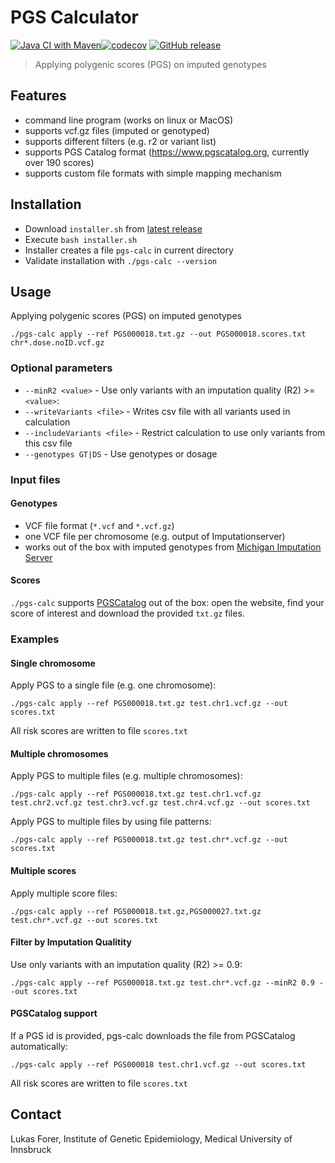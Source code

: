 # PGS Calculator

[![Java CI with Maven](https://github.com/lukfor/pgs-calc/actions/workflows/maven.yml/badge.svg)](https://github.com/lukfor/pgs-calc/actions/workflows/maven.yml)[![codecov](https://codecov.io/gh/lukfor/pgs-calc/branch/master/graph/badge.svg)](https://codecov.io/gh/lukfor/pgs-calc)
[![GitHub release](https://img.shields.io/github/release/lukfor/pgs-calc.svg)](https://GitHub.com/lukfor/pgs-calc/releases/)

> Applying polygenic scores (PGS) on imputed genotypes

## Features

- command line program (works on linux or MacOS)
- supports vcf.gz files (imputed or genotyped)
- supports different filters (e.g. r2 or variant list)
- supports PGS Catalog format (https://www.pgscatalog.org, currently over 190 scores)
- supports custom file formats with simple mapping mechanism


## Installation

- Download `installer.sh` from [latest release](https://github.com/lukfor/pgs-calc/releases/latest)
- Execute `bash installer.sh`
- Installer creates a file `pgs-calc` in current directory
- Validate installation with `./pgs-calc --version`

## Usage

Applying polygenic scores (PGS) on imputed genotypes

```
./pgs-calc apply --ref PGS000018.txt.gz --out PGS000018.scores.txt chr*.dose.noID.vcf.gz
```

### Optional parameters

- `--minR2 <value>` - Use only variants with an imputation quality (R2) >= `<value>`:
- `--writeVariants <file>` - Writes csv file with all variants used in calculation
- `--includeVariants <file>` - Restrict calculation to use only variants from this csv file
- `--genotypes GT|DS` - Use genotypes or dosage


### Input files

#### Genotypes

- VCF file format (`*.vcf` and `*.vcf.gz`)
- one VCF file per chromosome (e.g. output of Imputationserver)
- works out of the box with imputed genotypes from [Michigan Imputation Server](http://imputationserver.sph.umich.edu)

#### Scores

`./pgs-calc` supports [PGSCatalog](https://www.pgscatalog.org) out of the box: open the website, find your score of interest and download the provided `txt.gz` files.


### Examples

#### Single chromosome

Apply PGS to a single file (e.g. one chromosome):

```
./pgs-calc apply --ref PGS000018.txt.gz test.chr1.vcf.gz --out scores.txt
```

All risk scores are written to file `scores.txt`

#### Multiple chromosomes

Apply PGS to multiple files (e.g. multiple chromosomes):

```
./pgs-calc apply --ref PGS000018.txt.gz test.chr1.vcf.gz test.chr2.vcf.gz test.chr3.vcf.gz test.chr4.vcf.gz --out scores.txt
```

Apply PGS to multiple files by using file patterns:

```
./pgs-calc apply --ref PGS000018.txt.gz test.chr*.vcf.gz --out scores.txt
```

#### Multiple scores

Apply multiple score files:

```
./pgs-calc apply --ref PGS000018.txt.gz,PGS000027.txt.gz test.chr*.vcf.gz --out scores.txt
```


#### Filter by Imputation Qualitity

Use only variants with an imputation quality (R2) >= 0.9:

```
./pgs-calc apply --ref PGS000018.txt.gz test.chr*.vcf.gz --minR2 0.9 --out scores.txt
```

#### PGSCatalog support

If a PGS id is provided, pgs-calc downloads the file from PGSCatalog automatically:

```
./pgs-calc apply --ref PGS000018 test.chr1.vcf.gz --out scores.txt
```

All risk scores are written to file `scores.txt`

## Contact

Lukas Forer, Institute of Genetic Epidemiology, Medical University of Innsbruck
